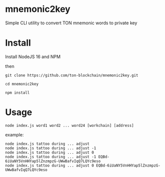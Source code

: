 # mnemonic2key

Simple CLI utility to convert TON mnemonic words to private key

# Install

Install NodeJS 16 and NPM

then

```
git clone https://github.com/ton-blockchain/mnemonic2key.git

cd mnemonic2key

npm install
```

# Usage

`node index.js word1 word2 ... word24 [workchain] [address]`

example:

```
node index.js tattoo during ... adjust
node index.js tattoo during ... adjust -1
node index.js tattoo during ... adjust 0
node index.js tattoo during ... adjust -1 EQBd-6iUaNY5VnHHYap5lZnzmpzG-UWwBafvIqQ7LQYc9eso
node index.js tattoo during ... adjust 0 EQBd-6iUaNY5VnHHYap5lZnzmpzG-UWwBafvIqQ7LQYc9eso
```
